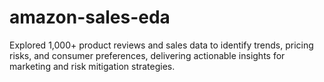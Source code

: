 # amazon-sales-eda
Explored 1,000+ product reviews and sales data to identify trends, pricing risks, and consumer preferences, delivering actionable insights for marketing and risk mitigation strategies.
